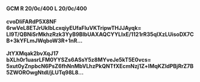 #### GCM R 20/0c/400 L 20/0c/400
**cvoDIiFARdP5X8NF**<br/>**6rwVeL8ETJrUklbLcxqiyEUfaFIuVKTripwTHJJAyqk=**<br/>**LI9T/QBNiSrMkhzRzk3YyB9BlbUAXAQCYYLlxE/1121rR35qlXzLUisoDX7CB+3kYFLmJWqboW3R+1nR...**<br/><br/>
**JtYXMqak2bvXqJ17**<br/>**bXLh0r1uasrLFM0YYSZs6ASsY5z8MYveJe5kT5E0vcs=**<br/>**5xut0yZnpbcN6PsZ6fhNnMbVLhzPkQNTfXEcmNzj1Z+lMqKZldPBjRrZ7B5ZWOROwgNtdI/jLUTq98L8...**
